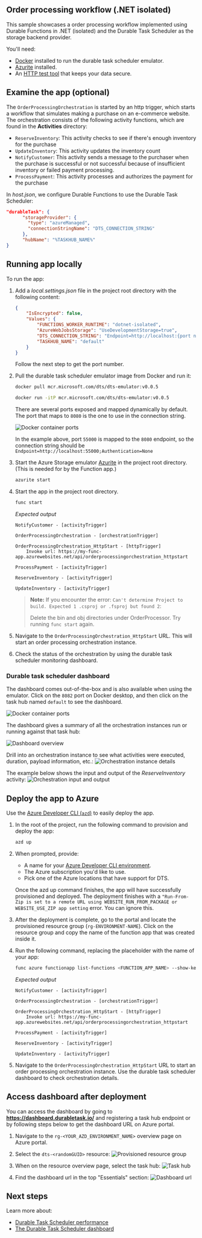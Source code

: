 <!--
---
description: This E2E sample show a simplified order processing workflow in .NET (isolated).
page_type: sample
products:
- azure-functions
- durable-functions
- dts
- azure
- entra-id
urlFragment: order-processing-csharp
languages:
- csharp
---
-->
## Order processing workflow (.NET isolated)

This sample showcases a order processing workflow implemented using Durable Functions in .NET (isolated) and the Durable Task Scheduler as the storage backend provider. 

You'll need: 
- [Docker](https://docs.docker.com/engine/install/) installed to run the durable task scheduler emulator.
- [Azurite](https://review.learn.microsoft.com/azure/storage/common/storage-use-azurite#run-azurite) installed.
- An [HTTP test tool](https://review.learn.microsoft.com/azure/azure-functions/functions-develop-local#http-test-tools) that keeps your data secure.

## Examine the app (optional)
The `OrderProcessingOrchestration` is started by an http trigger, which starts a workflow that simulates making a purchase on an e-commerce website. The orchestration consists of the following activity functions, which are found in the **Activities** directory:

* `ReserveInventory`: This activity checks to see if there's enough inventory for the purchase
* `UpdateInventory`: This activity updates the inventory count 
* `NotifyCustomer`: This activity sends a message to the purchaser when the purchase is successful or not successful because of insufficient inventory or failed payment processing. 
* `ProcessPayment`: This activity processes and authorizes the payment for the purchase

In *host.json*, we configure Durable Functions to use the Durable Task Scheduler:

```json
"durableTask": {
      "storageProvider": {
        "type": "azureManaged",
        "connectionStringName": "DTS_CONNECTION_STRING"
      },
      "hubName": "%TASKHUB_NAME%"
}
```

## Running app locally

To run the app:
1. Add a *local.settings.json* file in the project root directory with the following content:
    ```json
    {
        "IsEncrypted": false,
        "Values": {
            "FUNCTIONS_WORKER_RUNTIME": "dotnet-isolated",
            "AzureWebJobsStorage": "UseDevelopmentStorage=true",
            "DTS_CONNECTION_STRING": "Endpoint=http://localhost:{port number};Authentication=None",
            "TASKHUB_NAME": "default"
        }
    }
    ```

    Follow the next step to get the port number. 

1. Pull the durable task scheduler emulator image from Docker and run it:

    ```bash
    docker pull mcr.microsoft.com/dts/dts-emulator:v0.0.5
    ```

    ```bash
    docker run -itP mcr.microsoft.com/dts/dts-emulator:v0.0.5
    ```

    There are several ports exposed and mapped dynamically by default. The port that maps to `8080` is the one to use in the connection string.

    ![Docker container ports](./img/container-ports.png)

    In the example above, port `55000` is mapped to the `8080` endpoint, so the connection string should be `Endpoint=http://localhost:55000;Authentication=None`

1. Start the Azure Storage emulator [Azurite](https://learn.microsoft.com/azure/storage/common/storage-use-azurite) in the project root directory. (This is needed for by the Function app.)

     ```bash
    azurite start
    ```

1. Start the app in the project root directory.

     ```bash
    func start
    ```

    *Expected output*
    ```
    NotifyCustomer - [activityTrigger]

    OrderProcessingOrchestration - [orchestrationTrigger]

    OrderProcessingOrchestration_HttpStart - [httpTrigger]
        Invoke url: https://my-func-app.azurewebsites.net/api/orderprocessingorchestration_httpstart

    ProcessPayment - [activityTrigger]

    ReserveInventory - [activityTrigger]

    UpdateInventory - [activityTrigger]
    ``` 

    > **Note:**
    > If you encounter the error: `Can't determine Project to build. Expected 1 .csproj or .fsproj but found 2`:
    > 
    > Delete the bin and obj directories under OrderProcessor.
    > Try running `func start` again.

1. Navigate to the `OrderProcessingOrchestration_HttpStart` URL. This will start an order processing orchestration instance. 

1. Check the status of the orchestration by using the durable task scheduler monitoring dashboard. 

### Durable task scheduler dashboard 
The dashboard comes out-of-the-box and is also available when using the emulator. Click on the `8082` port on Docker desktop, and then click on the task hub named  `default` to see the dashboard.

![Docker container ports](./img/container-ports.png)

The dashboard gives a summary of all the orchestration instances run or running against that task hub: 

![Dashboard overview](./img/dashboard-overview.png)

Drill into an orchestration instance to see what activities were executed, duration, payload information, etc.:
![Orchestration instance details](./img/instance-details.png)

The example below shows the input and output of the *ReserveInventory* activity:
![Orchestration input and output](./img/input-output.png)


## Deploy the app to Azure
Use the [Azure Developer CLI (`azd`)](https://aka.ms/azd) to easily deploy the app. 

1. In the root of the project, run the following command to provision and deploy the app:

    ```bash
    azd up
    ```

1. When prompted, provide:
   - A name for your [Azure Developer CLI environment](https://learn.microsoft.com/en-us/azure/developer/azure-developer-cli/faq#what-is-an-environment-name).
   - The Azure subscription you'd like to use.
   - Pick one of the Azure locations that have support for DTS.

    Once the azd up command finishes, the app will have successfully provisioned and deployed. The deployment finishes with a `"Run-From-Zip is set to a remote URL using WEBSITE_RUN_FROM_PACKAGE or WEBSITE_USE_ZIP app setting` error. You can ignore this.

1. After the deployment is complete, go to the portal and locate the provisioned resource group (`rg-ENVIRONMENT-NAME`). Click on the resource group and copy the name of the function app that was created inside it.

1. Run the following command, replacing the placeholder with the name of your app:

    ```bash
    func azure functionapp list-functions <FUNCTION_APP_NAME> --show-keys
    ```

    *Expected output*
    ```
    NotifyCustomer - [activityTrigger]

    OrderProcessingOrchestration - [orchestrationTrigger]

    OrderProcessingOrchestration_HttpStart - [httpTrigger]
        Invoke url: https://my-func-app.azurewebsites.net/api/orderprocessingorchestration_httpstart

    ProcessPayment - [activityTrigger]

    ReserveInventory - [activityTrigger]

    UpdateInventory - [activityTrigger]
    ``` 
1. Navigate to the `OrderProcessingOrchestration_HttpStart` URL to start an order processing orchestration instance. Use the durable task scheduler dashboard to check orchestration details. 

## Access dashboard after deployment
You can access the dashboard by going to **https://dashboard.durabletask.io/** and registering a task hub endpoint or by following steps below to get the dashboard URL on Azure portal. 

1. Navigate to the `rg-<YOUR_AZD_ENVIRONMENT_NAME>` overview page on Azure portal.

1. Select the `dts-<randomGUID>` resource:
![Provisioned resource group](./img/resource-group.png)

1. When on the resource overview page, select the task hub:
![Task hub](./img/taskhub.png)

1. Find the dashboard url in the top "Essentials" section: 
![Dashboard url](./img/dashboard-url.png)

## Next steps

Learn more about:
- [Durable Task Scheduler performance](../../docs/performance.md)
- [The Durable Task Scheduler dashboard](../../docs/dashboard.md)
